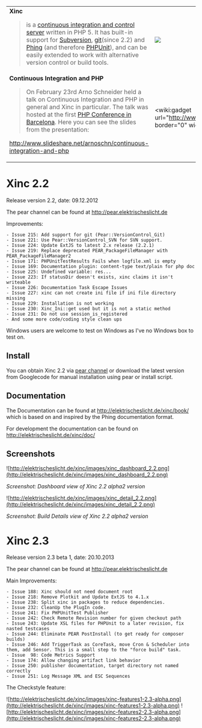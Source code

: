 <table><tr><td><b>Xinc</b>

<blockquote>is a <a href='http://www.martinfowler.com/articles/continuousIntegration.html#EveryCommitShouldBuildTheMainlineOnAnIntegrationMachine'>continuous integration and control server</a> written in PHP 5. It has built-in support for <a href='http://subversion.tigris.org/'>Subversion</a>, <a href='http://git-scm.com/'>git</a>(since 2.2) and <a href='http://phing.info/'>Phing</a> (and therefore <a href='http://www.phpunit.de/'>PHPUnit</a>), and can be easily extended to work with alternative version control or build tools.</td><td width='315'><img src='http://elektrischeslicht.de/xinc/book/images/xinc-logo-big.jpg' /> </td></tr>
<tr><td><b>Continuous Integration and PHP</b></blockquote>

<blockquote>On February 23rd Arno Schneider held a talk on Continuous Integration and PHP in general and Xinc in particular. The talk was hosted at the first <a href='http://www.phpbarcelona.org'>PHP Conference in Barcelona</a>. Here you can see the slides from the presentation:</blockquote>

<a href='http://www.slideshare.net/arnoschn/continuous-integration-and-php'>http://www.slideshare.net/arnoschn/continuous-integration-and-php</a></td><td><wiki:gadget url="http://www.ohloh.net/p/9498/widgets/project_factoids.xml" border="0" width="350" height="170"/></td></tr></table>

# Xinc 2.2 #

Release version 2.2, date: 09.12.2012

The pear channel can be found at http://pear.elektrischeslicht.de

Improvements:

```
- Issue 215: Add support for git (Pear::VersionControl_Git)
- Issue 221: Use Pear::VersionControl_SVN for SVN support.
- Issue 224: Update ExtJS to latest 2.x release (2.2.1)
- Issue 219: Replace deprecated PEAR_PackageFileManager with PEAR_PackageFileManager2
- Issue 171: PHPUnitTestResults Fails when logfile.xml is empty 
- Issue 169: Documentation plugin: content-type text/plain for php doc
- Issue 225: Undefined variable: res...
- Issue 223: If statusDir doesn't exists, xinc claims it isn't writeable
- Issue 226: Documentation Task Escape Issues
- Issue 227: xinc can not create ini file if ini file directory missing
- Issue 229: Installation is not working
- Issue 230: Xinc_Ini::get used but it is not a static method
- Issue 231: Do not use session_is_registered
- And some more code/coding style clean ups
```

Windows users are welcome to test on Windows as I've no Windows box to test on.

## Install ##

You can obtain Xinc 2.2 via [pear channel](http://elektrischeslicht.de/xinc/book/chapters/Setup.html#Setup.PearInstall) or download the latest version from Googlecode for manual installation using pear or install script.

## Documentation ##

The Documentation can be found at http://elektrischeslicht.de/xinc/book/
which is based on and inspired by the Phing documentation format.

For development the documentation can be found on http://elektrischeslicht.de/xinc/doc/

## Screenshots ##

![http://elektrischeslicht.de/xinc/images/xinc_dashboard_2.2.png](http://elektrischeslicht.de/xinc/images/xinc_dashboard_2.2.png)

_Screenshot: Dashboard view of Xinc 2.2 alpha2 version_

![http://elektrischeslicht.de/xinc/images/xinc_detail_2.2.png](http://elektrischeslicht.de/xinc/images/xinc_detail_2.2.png)

_Screenshot: Build Details view of Xinc 2.2 alpha2 version_


# Xinc 2.3 #

Release version 2.3 beta 1, date: 20.10.2013

The pear channel can be found at http://pear.elektrischeslicht.de

Main Improvements:

```
- Issue 188: Xinc should not need document root
- Issue 218: Remove Plotkit and Update ExtJS to 4.1.x
- Issue 238: Split xinc in packages to reduce dependencies.
- Issue 232: CleanUp the PlugIn code.
- Issue 241: Fix PHPUnitTest Publisher
- Issue 242: Check Remote Revision number for given checkout path
- Issue 243: Update XSL files for PHPUnit to a later revision, fix nasted testcases
- Issue 244: Eliminate PEAR PostInstall (to get ready for composer builds)
- Issue 246: Add TriggerTask as CoreTask, move Cron & Scheduler into them, add Sensor. This is a small step to the "force build" task.
- Issue  98: Code Metrics Support
- Issue 174: Allow changing artifact link behavior 
- Issue 250: publisher documentation, target directory not named correctly
- Issue 251: Log Message XML and ESC Sequences
```

The Checkstyle feature:

![http://elektrischeslicht.de/xinc/images/xinc-features1-2.3-alpha.png](http://elektrischeslicht.de/xinc/images/xinc-features1-2.3-alpha.png)
![http://elektrischeslicht.de/xinc/images/xinc-features2-2.3-alpha.png](http://elektrischeslicht.de/xinc/images/xinc-features2-2.3-alpha.png)